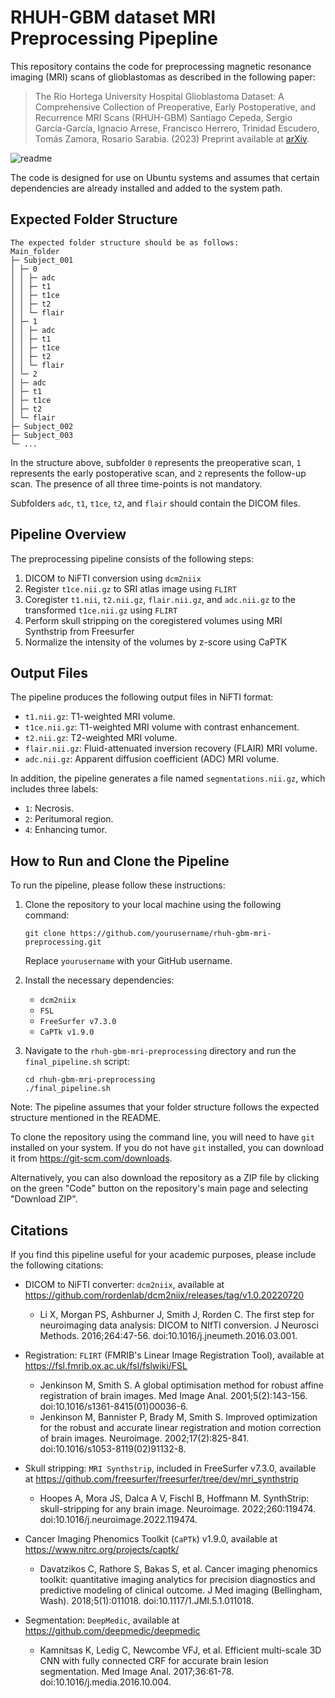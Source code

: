 # RHUH-GBM dataset MRI Preprocessing Pipepline

This repository contains the code for preprocessing magnetic resonance imaging (MRI) scans of glioblastomas as described in the following paper:

> The Río Hortega University Hospital Glioblastoma Dataset: A Comprehensive Collection of Preoperative, Early Postoperative, and Recurrence MRI Scans (RHUH-GBM)
> Santiago Cepeda, Sergio García-García, Ignacio Arrese, Francisco Herrero, Trinidad Escudero, Tomás Zamora, Rosario Sarabia. (2023)
> Preprint available at [arXiv](https://arxiv.org/).

![readme](https://user-images.githubusercontent.com/87584415/235226079-a62138a8-bd02-4c4c-b35d-8ff026588802.jpg)


The code is designed for use on Ubuntu systems and assumes that certain dependencies are already installed and added to the system path.

## Expected Folder Structure
```
The expected folder structure should be as follows:
Main_folder
├─ Subject_001
│ ├─ 0
│ │ ├─ adc
│ │ ├─ t1
│ │ ├─ t1ce
│ │ ├─ t2
│ │ └─ flair
│ ├─ 1
│ │ ├─ adc
│ │ ├─ t1
│ │ ├─ t1ce
│ │ ├─ t2
│ │ └─ flair
│ └─ 2
│ ├─ adc
│ ├─ t1
│ ├─ t1ce
│ ├─ t2
│ └─ flair
├─ Subject_002
├─ Subject_003
└─ ...
```
In the structure above, subfolder `0` represents the preoperative scan, `1` represents the early postoperative scan, and `2` represents the follow-up scan. The presence of all three time-points is not mandatory.

Subfolders `adc`, `t1`, `t1ce`, `t2`, and `flair` should contain the DICOM files.

## Pipeline Overview

The preprocessing pipeline consists of the following steps:

1. DICOM to NiFTI conversion using `dcm2niix`
2. Register `t1ce.nii.gz` to SRI atlas image using `FLIRT`
3. Coregister `t1.nii`, `t2.nii.gz`, `flair.nii.gz`, and `adc.nii.gz` to the transformed `t1ce.nii.gz` using `FLIRT`
4. Perform skull stripping on the coregistered volumes using MRI Synthstrip from Freesurfer
5. Normalize the intensity of the volumes by z-score using CaPTK

## Output Files

The pipeline produces the following output files in NiFTI format:

- `t1.nii.gz`: T1-weighted MRI volume.
- `t1ce.nii.gz`: T1-weighted MRI volume with contrast enhancement.
- `t2.nii.gz`: T2-weighted MRI volume.
- `flair.nii.gz`: Fluid-attenuated inversion recovery (FLAIR) MRI volume.
- `adc.nii.gz`: Apparent diffusion coefficient (ADC) MRI volume.

In addition, the pipeline generates a file named `segmentations.nii.gz`, which includes three labels:

- `1`: Necrosis.
- `2`: Peritumoral region.
- `4`: Enhancing tumor.

## How to Run and Clone the Pipeline

To run the pipeline, please follow these instructions:

1. Clone the repository to your local machine using the following command:
    ```
    git clone https://github.com/yourusername/rhuh-gbm-mri-preprocessing.git
    ```
    Replace `yourusername` with your GitHub username.

2. Install the necessary dependencies:
    - `dcm2niix`
    - `FSL`
    - `FreeSurfer v7.3.0`
    - `CaPTk v1.9.0`

3. Navigate to the `rhuh-gbm-mri-preprocessing` directory and run the `final_pipeline.sh` script:
    ```
    cd rhuh-gbm-mri-preprocessing
    ./final_pipeline.sh
    ```

Note: The pipeline assumes that your folder structure follows the expected structure mentioned in the README.

To clone the repository using the command line, you will need to have `git` installed on your system. If you do not have `git` installed, you can download it from https://git-scm.com/downloads.

Alternatively, you can also download the repository as a ZIP file by clicking on the green "Code" button on the repository's main page and selecting "Download ZIP".


## Citations

If you find this pipeline useful for your academic purposes, please include the following citations:

- DICOM to NiFTI converter: `dcm2niix`, available at https://github.com/rordenlab/dcm2niix/releases/tag/v1.0.20220720
	- Li X, Morgan PS, Ashburner J, Smith J, Rorden C. The first step for neuroimaging data analysis: DICOM to NIfTI conversion. J Neurosci Methods. 2016;264:47-56. doi:10.1016/j.jneumeth.2016.03.001.

- Registration: `FLIRT` (FMRIB's Linear Image Registration Tool), available at https://fsl.fmrib.ox.ac.uk/fsl/fslwiki/FSL
	- Jenkinson M, Smith S. A global optimisation method for robust affine registration of brain images. Med Image Anal. 2001;5(2):143-156. doi:10.1016/s1361-8415(01)00036-6.
	- Jenkinson M, Bannister P, Brady M, Smith S. Improved optimization for the robust and accurate linear registration and motion correction of brain images. Neuroimage. 2002;17(2):825-841. doi:10.1016/s1053-8119(02)91132-8.

- Skull stripping: `MRI Synthstrip`, included in FreeSurfer v7.3.0, available at https://github.com/freesurfer/freesurfer/tree/dev/mri_synthstrip
	- Hoopes A, Mora JS, Dalca A V, Fischl B, Hoffmann M. SynthStrip: skull-stripping for any brain image. Neuroimage. 2022;260:119474. doi:10.1016/j.neuroimage.2022.119474.

- Cancer Imaging Phenomics Toolkit (`CaPTk`) v1.9.0, available at https://www.nitrc.org/projects/captk/
	- Davatzikos C, Rathore S, Bakas S, et al. Cancer imaging phenomics toolkit: quantitative imaging analytics for precision diagnostics and predictive modeling of clinical outcome. J Med imaging (Bellingham, Wash). 2018;5(1):011018. doi:10.1117/1.JMI.5.1.011018.

- Segmentation: `DeepMedic`, available at https://github.com/deepmedic/deepmedic
	- Kamnitsas K, Ledig C, Newcombe VFJ, et al. Efficient multi-scale 3D CNN with fully connected CRF for accurate brain lesion segmentation. Med Image Anal. 2017;36:61-78. doi:10.1016/j.media.2016.10.004.

